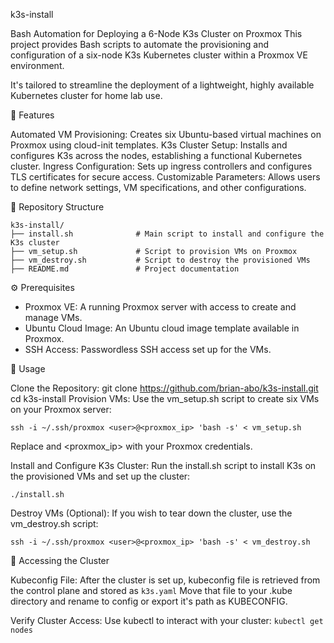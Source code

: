 k3s-install

Bash Automation for Deploying a 6-Node K3s Cluster on Proxmox
This project provides Bash scripts to automate the provisioning and configuration of a six-node K3s Kubernetes cluster within a Proxmox VE environment. 

It's tailored to streamline the deployment of a lightweight, highly available Kubernetes cluster for home lab use.

🧰 Features

Automated VM Provisioning: Creates six Ubuntu-based virtual machines on Proxmox using cloud-init templates.
K3s Cluster Setup: Installs and configures K3s across the nodes, establishing a functional Kubernetes cluster.
Ingress Configuration: Sets up ingress controllers and configures TLS certificates for secure access.
Customizable Parameters: Allows users to define network settings, VM specifications, and other configurations.

📁 Repository Structure

```
k3s-install/
├── install.sh              # Main script to install and configure the K3s cluster
├── vm_setup.sh             # Script to provision VMs on Proxmox
├── vm_destroy.sh           # Script to destroy the provisioned VMs
├── README.md               # Project documentation
```

⚙️ Prerequisites
 - Proxmox VE: A running Proxmox server with access to create and manage VMs.
 - Ubuntu Cloud Image: An Ubuntu cloud image template available in Proxmox.
 - SSH Access: Passwordless SSH access set up for the VMs.

🚀 Usage

Clone the Repository:
git clone https://github.com/brian-abo/k3s-install.git
cd k3s-install
Provision VMs:
Use the vm_setup.sh script to create six VMs on your Proxmox server:

`ssh -i ~/.ssh/proxmox <user>@<proxmox_ip> 'bash -s' < vm_setup.sh`

Replace <user> and <proxmox_ip> with your Proxmox credentials.

Install and Configure K3s Cluster:
Run the install.sh script to install K3s on the provisioned VMs and set up the cluster:

`./install.sh`

Destroy VMs (Optional):
If you wish to tear down the cluster, use the vm_destroy.sh script:

`ssh -i ~/.ssh/proxmox <user>@<proxmox_ip> 'bash -s' < vm_destroy.sh`

🔐 Accessing the Cluster

Kubeconfig File: After the cluster is set up, kubeconfig file is retrieved from the control plane and stored as `k3s.yaml`
Move that file to your .kube directory and rename to config or export it's path as KUBECONFIG.

Verify Cluster Access: Use kubectl to interact with your cluster:
  `kubectl get nodes`

